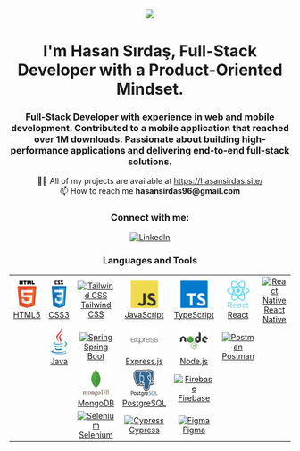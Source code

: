 
<div align="center">
<img src="https://github.com/Anmol-Baranwal/Cool-GIFs-For-GitHub/assets/74038190/7d484dc9-68a9-4ee6-a767-aea59035c12d" width="500">
</div>



<h1 align="center">I'm Hasan Sırdaş, Full-Stack Developer with a Product-Oriented Mindset.</h1>
<h3 align="center">Full-Stack Developer with experience in web and mobile development. Contributed to a mobile application that reached over 1M downloads. Passionate about building high-performance applications and delivering end-to-end full-stack solutions.</h3>



<p align="center">
👨‍💻 All of my projects are available at <a href="https://hasansirdas.site/">https://hasansirdas.site/</a> <br>
📫 How to reach me <strong>hasansirdas96@gmail.com</strong>
</p>



<h3 align="center">Connect with me:</h3>
<p align="center">
  <a href="https://www.linkedin.com/in/sirdashasan/" target="blank">
    <img src="https://raw.githubusercontent.com/rahuldkjain/github-profile-readme-generator/master/src/images/icons/Social/linked-in-alt.svg" alt="LinkedIn" height="30" width="40" />
  </a>
</p>


<h3 align="center">Languages and Tools</h3>

<table align="center">
<tr>
 <td align="center">
    <a href="https://www.w3.org/html/" target="_blank">
      <img src="https://raw.githubusercontent.com/devicons/devicon/master/icons/html5/html5-original-wordmark.svg" alt="HTML5" width="50" height="50"/>
      <br>HTML5
    </a>
  </td>
  <td align="center">
    <a href="https://www.w3schools.com/css/" target="_blank">
      <img src="https://raw.githubusercontent.com/devicons/devicon/master/icons/css3/css3-original-wordmark.svg" alt="CSS3" width="50" height="50"/>
      <br>CSS3
    </a>
  </td>
  <td align="center">
      <a href="https://tailwindcss.com/" target="_blank">
        <img src="https://www.svgrepo.com/show/374118/tailwind.svg" alt="Tailwind CSS" width="50" height="50"/>
        <br>Tailwind CSS
      </a>
    </td>
  <td align="center">
      <a href="https://developer.mozilla.org/en-US/docs/Web/JavaScript" target="_blank">
        <img src="https://raw.githubusercontent.com/devicons/devicon/master/icons/javascript/javascript-original.svg" alt="JavaScript" width="50" height="50"/>
        <br>JavaScript
      </a>
    </td>
    <td align="center">
      <a href="https://www.typescriptlang.org/" target="_blank">
        <img src="https://raw.githubusercontent.com/devicons/devicon/master/icons/typescript/typescript-original.svg" alt="TypeScript" width="50" height="50"/>
        <br>TypeScript
      </a>
    </td>
  <td align="center">
      <a href="https://reactjs.org/" target="_blank">
        <img src="https://raw.githubusercontent.com/devicons/devicon/master/icons/react/react-original-wordmark.svg" alt="React" width="50" height="50"/>
        <br>React
      </a>
    </td>
  <td align="center">
      <a href="https://reactnative.dev/" target="_blank">
        <img src="https://reactnative.dev/img/header_logo.svg" alt="React Native" width="50" height="50"/>
        <br>React Native
      </a>
    </td>
</tr>

<tr>
  <td></td>
<td align="center">
    <a href="https://www.java.com/" target="_blank">
      <img src="https://raw.githubusercontent.com/devicons/devicon/master/icons/java/java-original.svg" alt="Java" width="50" height="50"/>
      <br>Java
    </a>
  </td>
<td align="center">
      <a href="https://spring.io/" target="_blank">
        <img src="https://www.vectorlogo.zone/logos/springio/springio-icon.svg" alt="Spring" width="50" height="50"/>
        <br>Spring Boot
      </a>
    </td>
<td align="center">
      <a href="https://expressjs.com/" target="_blank">
        <img src="https://raw.githubusercontent.com/devicons/devicon/master/icons/express/express-original-wordmark.svg" alt="Express.js" width="50" height="50"/>
        <br>Express.js
      </a>
    </td>
   <td align="center">
      <a href="https://nodejs.org/" target="_blank">
        <img src="https://raw.githubusercontent.com/devicons/devicon/master/icons/nodejs/nodejs-original-wordmark.svg" alt="Node.js" width="50" height="50"/>
        <br>Node.js
      </a>
    </td>
  <td align="center">
      <a href="https://postman.com/" target="_blank">
        <img src="https://www.svgrepo.com/show/354202/postman-icon.svg" alt="Postman" width="50" height="50"/>
        <br>Postman
      </a>
    </td>
  <td></td>
</tr>

<tr>
  <td></td>
  <td></td>
<td align="center">
      <a href="https://www.mongodb.com/" target="_blank">
        <img src="https://raw.githubusercontent.com/devicons/devicon/master/icons/mongodb/mongodb-original-wordmark.svg" alt="MongoDB" width="50" height="50"/>
        <br>MongoDB
      </a>
    </td>
    <td align="center">
      <a href="https://www.postgresql.org/" target="_blank">
        <img src="https://raw.githubusercontent.com/devicons/devicon/master/icons/postgresql/postgresql-original-wordmark.svg" alt="PostgreSQL" width="50" height="50"/>
        <br>PostgreSQL
      </a>
    </td>
    <td align="center">
      <a href="https://firebase.google.com/" target="_blank">
        <img src="https://www.svgrepo.com/show/353735/firebase.svg" alt="Firebase" width="50" height="50"/>
        <br>Firebase
      </a>
    </td>
  <td></td>
  <td></td>
</tr>
  
 
  <tr>
    <td></td>
    <td></td>
    <td align="center">
      <a href="https://www.selenium.dev/" target="_blank">
        <img src="https://raw.githubusercontent.com/detain/svg-logos/780f25886640cef088af994181646db2f6b1a3f8/svg/selenium-logo.svg" alt="Selenium" width="50" height="50"/>
        <br>Selenium
      </a>
    </td>
     <td align="center">
    <a href="https://www.cypress.io/" target="_blank">
      <img src="https://raw.githubusercontent.com/simple-icons/simple-icons/6e46ec1fc23b60c8fd0d2f2ff46db82e16dbd75f/icons/cypress.svg" alt="Cypress" width="50" height="50"/>
      <br>Cypress
    </a>
  </td>
     <td align="center">
    <a href="https://www.figma.com/" target="_blank">
      <img src="https://www.vectorlogo.zone/logos/figma/figma-icon.svg" alt="Figma" width="50" height="50"/>
      <br>Figma
    </a>
  </td>
    <td></td>
    <td></td>
  </tr>
</table>



